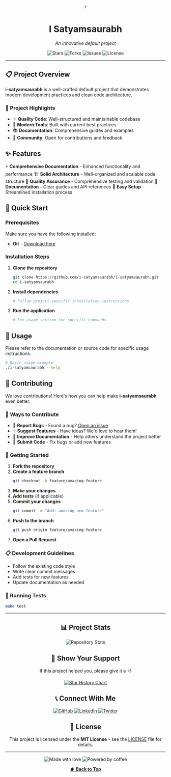 <a name="top"></a>

<div align="center">

⚡ 

# I Satyamsaurabh

*An innovative default project*

<p align="center">
  <img src="https://img.shields.io/github/stars/i-satyamsaurabh/i-satyamsaurabh?style=for-the-badge&logo=github&color=gold" alt="Stars"/>
  <img src="https://img.shields.io/github/forks/i-satyamsaurabh/i-satyamsaurabh?style=for-the-badge&logo=github&color=blue" alt="Forks"/>
  <img src="https://img.shields.io/github/issues/i-satyamsaurabh/i-satyamsaurabh?style=for-the-badge&logo=github&color=red" alt="Issues"/>
  <img src="https://img.shields.io/github/license/i-satyamsaurabh/i-satyamsaurabh?style=for-the-badge&color=green" alt="License"/>
</p>



</div>

---

## 📋 Project Overview

**i-satyamsaurabh** is a well-crafted default project that demonstrates modern development practices and clean code architecture.

### 🎯 Project Highlights

- ✨ **Quality Code**: Well-structured and maintainable codebase
- 🔧 **Modern Tools**: Built with current best practices
- 📚 **Documentation**: Comprehensive guides and examples
- 🤝 **Community**: Open for contributions and feedback

## ✨ Features

⚡ **Comprehensive Documentation** - Enhanced functionality and performance
🏗️ **Solid Architecture** - Well-organized and scalable code structure
🧪 **Quality Assurance** - Comprehensive testing and validation
📖 **Documentation** - Clear guides and API references
🔧 **Easy Setup** - Streamlined installation process

## 🚀 Quick Start

### Prerequisites

Make sure you have the following installed:

- **Git** - [Download here](https://git-scm.com/downloads)

### Installation Steps

1. **Clone the repository**
   ```bash
   git clone https://github.com/i-satyamsaurabh/i-satyamsaurabh.git
   cd i-satyamsaurabh
   ```

2. **Install dependencies**
   ```bash
   # Follow project-specific installation instructions
   ```

3. **Run the application**
   ```bash
   # See usage section for specific commands
   ```

## 📖 Usage

Please refer to the documentation or source code for specific usage instructions.

```bash
# Basic usage example
./i-satyamsaurabh --help
```

## 🤝 Contributing

We love contributions! Here's how you can help make **i-satyamsaurabh** even better:

### 🌟 Ways to Contribute

- 🐛 **Report Bugs** - Found a bug? [Open an issue](https://github.com/i-satyamsaurabh/i-satyamsaurabh/issues)
- 💡 **Suggest Features** - Have ideas? We'd love to hear them!
- 📝 **Improve Documentation** - Help others understand the project better
- 🔧 **Submit Code** - Fix bugs or add new features

### 🚀 Getting Started

1. **Fork the repository**
2. **Create a feature branch**
   ```bash
   git checkout -b feature/amazing-feature
   ```
3. **Make your changes**
4. **Add tests** (if applicable)
5. **Commit your changes**
   ```bash
   git commit -m "Add: amazing new feature"
   ```
6. **Push to the branch**
   ```bash
   git push origin feature/amazing-feature
   ```
7. **Open a Pull Request**

### 📋 Development Guidelines

- Follow the existing code style
- Write clear commit messages
- Add tests for new features
- Update documentation as needed

### 🧪 Running Tests

```bash
make test
```

---

<div align="center">

## 📊 Project Stats

<img src="https://github-readme-stats.vercel.app/api/pin/?username=i-satyamsaurabh&repo=i-satyamsaurabh&theme=tokyonight&hide_border=true" alt="Repository Stats"/>

## 🌟 Show Your Support

If this project helped you, please give it a ⭐!

[![Star History Chart](https://api.star-history.com/svg?repos=i-satyamsaurabh/i-satyamsaurabh&type=Date&theme=dark)](https://star-history.com/#i-satyamsaurabh/i-satyamsaurabh&Date)

## 📞 Connect With Me

<p align="center">
  <a href="https://github.com/i-satyamsaurabh">
    <img src="https://img.shields.io/badge/GitHub-100000?style=for-the-badge&logo=github&logoColor=white" alt="GitHub"/>
  </a>
  <a href="https://linkedin.com/in/i-satyamsaurabh">
    <img src="https://img.shields.io/badge/LinkedIn-0077B5?style=for-the-badge&logo=linkedin&logoColor=white" alt="LinkedIn"/>
  </a>
  <a href="https://twitter.com/i-satyamsaurabh">
    <img src="https://img.shields.io/badge/Twitter-1DA1F2?style=for-the-badge&logo=twitter&logoColor=white" alt="Twitter"/>
  </a>
</p>

## 📝 License

This project is licensed under the **MIT License** - see the [LICENSE](LICENSE) file for details.

---

<p align="center">
  <img src="https://img.shields.io/badge/Made%20with-❤️-red?style=for-the-badge" alt="Made with love"/>
  <img src="https://img.shields.io/badge/Powered%20by-☕-brown?style=for-the-badge" alt="Powered by coffee"/>
</p>

**[⬆ Back to Top](#top)**

</div>